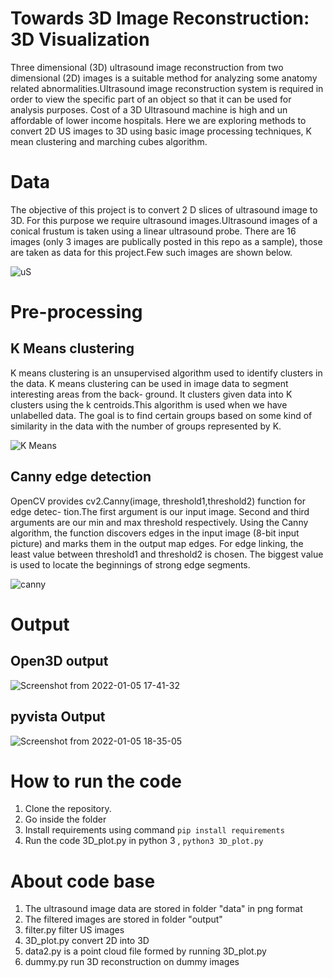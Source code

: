 # Towards 3D Image Reconstruction: 3D Visualization
Three dimensional (3D) ultrasound image reconstruction from two dimensional (2D) images
is a suitable method for analyzing some anatomy related abnormalities.Ultrasound image
reconstruction system is required in order to view the specific part of an object so that
it can be used for analysis purposes. Cost of a 3D Ultrasound machine is high and un
affordable of lower income hospitals. Here we are exploring methods to convert 2D US
images to 3D using basic image processing techniques, K mean clustering and marching
cubes algorithm.

# Data
The objective of this project is to convert 2 D slices of ultrasound image to 3D. For this purpose we require ultrasound images.Ultrasound images of a conical frustum is taken using a linear ultrasound probe. There are 16 images (only 3 images are publically posted in this repo as a sample), those are taken as data for this project.Few such images are shown below.


![uS](https://user-images.githubusercontent.com/85213549/149622467-5ff5004b-c6c7-40ad-bcb6-7eef933aa9c7.jpeg)


# Pre-processing
## K Means clustering
K means clustering is an unsupervised algorithm used to identify clusters in the data. K
means clustering can be used in image data to segment interesting areas from the back-
ground. It clusters given data into K clusters using the k centroids.This algorithm is used
when we have unlabelled data. The goal is to find certain groups based on some kind of
similarity in the data with the number of groups represented by K.

![K Means](https://user-images.githubusercontent.com/85213549/149622520-381d1dcc-3008-40b2-8ba0-24e8a03e1a09.png)


## Canny edge detection
OpenCV provides cv2.Canny(image, threshold1,threshold2) function for edge detec-
tion.The first argument is our input image. Second and third arguments are our min and
max threshold respectively. Using the Canny algorithm, the function discovers edges in
the input image (8-bit input picture) and marks them in the output map edges. For edge
linking, the least value between threshold1 and threshold2 is chosen. The biggest value is
used to locate the beginnings of strong edge segments.

![canny](https://user-images.githubusercontent.com/85213549/149622526-cefb26df-ff8a-404c-a182-c5cb7840d57a.png)
# Output
## Open3D output

![Screenshot from 2022-01-05 17-41-32](https://user-images.githubusercontent.com/85213549/149622575-dee531e2-c198-4703-bc7d-7eb53c9b5862.png)
## pyvista Output

![Screenshot from 2022-01-05 18-35-05](https://user-images.githubusercontent.com/85213549/149622613-ccd204c7-3e29-41fe-9737-798c11fe5fbd.png)


# How to run the code

1. Clone the repository.
2. Go inside the folder 
3. Install requirements using command ```pip install requirements```
4. Run the code 3D_plot.py in python 3 , ```python3 3D_plot.py```

# About code base

1. The ultrasound image data are stored in folder "data" in png format
2. The filtered images are stored in folder "output"
3. filter.py filter US images
4. 3D_plot.py convert 2D into 3D
5. data2.py is a point cloud file formed by running 3D_plot.py
6. dummy.py run 3D reconstruction on dummy images
